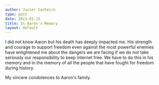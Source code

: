 ```yaml
---
author: Javier Cacheiro
type: post
date: 2013-01-15
title: In Aaron's Memory
layout: default
---
```

I did not know Aaron but his death has deeply impacted me. His strength and courage to support freedom even against the most powerful enemies have enlightened me about the dangers we are facing if we do not take seriously our responsibility to keep internet free. We have to do this in his memory and in the memory of all the people that have fought for freedom during history.

My sincere condolences to Aaron's family.
